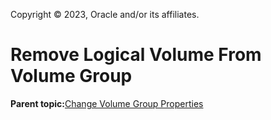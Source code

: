 Copyright © 2023, Oracle and/or its affiliates.

# Remove Logical Volume From Volume Group

**Parent topic:**[Change Volume Group Properties](../topics/cockpit-volgroups.md)

